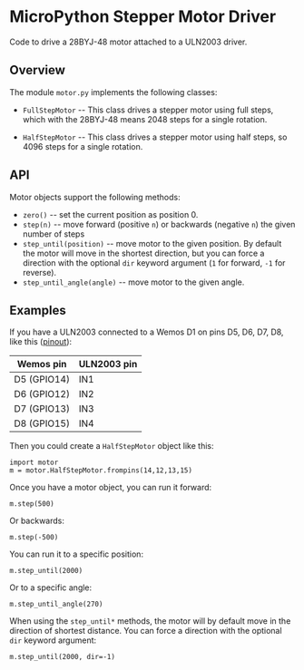 # MicroPython Stepper Motor Driver

Code to drive a 28BYJ-48 motor attached to a ULN2003 driver.

## Overview

The module `motor.py` implements the following classes:

- `FullStepMotor` -- This class drives a stepper motor using full steps, which
  with the 28BYJ-48 means 2048 steps for a single rotation.

- `HalfStepMotor` -- This class drives a stepper motor using half steps, so
  4096 steps for a single rotation.

## API

Motor objects support the following methods:

- `zero()` -- set the current position as position 0.
- `step(n)` -- move forward (positive `n`) or backwards (negative `n`) the given number of steps
- `step_until(position)` -- move motor to the given position. By default the motor will move in the shortest direction, but you can force a direction with the optional `dir` keyword argument (`1` for forward, `-1` for reverse).
- `step_until_angle(angle)` -- move motor to the given angle.

## Examples

If you have a ULN2003 connected to a Wemos D1 on pins D5, D6, D7, D8,
like this ([pinout][]):

[pinout]: https://escapequotes.net/esp8266-wemos-d1-mini-pins-and-diagram/

| Wemos pin   | ULN2003 pin |
| ----------- | ----------- |
| D5 (GPIO14) | IN1 |
| D6 (GPIO12) | IN2 |
| D7 (GPIO13) | IN3 |
| D8 (GPIO15) | IN4 |

Then you could create a `HalfStepMotor` object like this:

```
import motor
m = motor.HalfStepMotor.frompins(14,12,13,15)
```

Once you have a motor object, you can run it forward:

```
m.step(500)
```

Or backwards:

```
m.step(-500)
```

You can run it to a specific position:

```
m.step_until(2000)
```

Or to a specific angle:

```
m.step_until_angle(270)
```

When using the `step_until*` methods, the motor will by default move
in the direction of shortest distance. You can force a direction with
the optional `dir` keyword argument:

```
m.step_until(2000, dir=-1)
```
